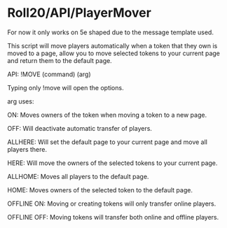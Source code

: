 # Roll20/API/PlayerMover

For now it only works on 5e shaped due to the message template used.

This script will move players automatically when a token that they own is moved to a page, allow you to move selected tokens to your current page and return them to the default page.

API:
  !MOVE (command) (arg)

Typing only !move will open the options.

arg uses:

ON: Moves owners of the token when moving a token to a new page.

OFF: Will deactivate automatic transfer of players.

ALLHERE: Will set the default page to your current page and move all players there.

HERE: Will move the owners of the selected tokens to your current page.

ALLHOME: Moves all players to the default page.

HOME: Moves owners of the selected token to the default page.

OFFLINE ON: Moving or creating tokens will only transfer online players.

OFFLINE OFF: Moving tokens will transfer both online and offline players.
